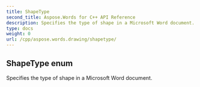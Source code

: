 ```yaml
---
title: ShapeType
second_title: Aspose.Words for C++ API Reference
description: Specifies the type of shape in a Microsoft Word document. 
type: docs
weight: 0
url: /cpp/aspose.words.drawing/shapetype/
---
```

## ShapeType enum


Specifies the type of shape in a Microsoft Word document.

